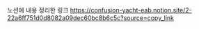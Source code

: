 노션에 내용 정리한 링크
https://confusion-yacht-eab.notion.site/2-22a6ff751d0d8082a09dec60bc8b6c5c?source=copy_link

